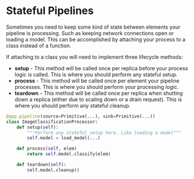 # Stateful Pipelines

Sometimes you need to keep some kind of state between elements your pipeline is processing. Such as keeping network connections open or loading a model. This can be accomplished by attaching your process to a class instead of a function.

If attaching to a class you will need to implement three lifecycle methods:

- **setup** - This method will be called once per replica before your process logic is called. This is where you should perform any stateful setup.
- **process** - This method will be called once per element your pipeline processes. This is where you should perform your processing logic.
- **teardown** - This method will be called once per replica when shutting down a replica (either due to scaling down or a drain request). This is where you should perform any stateful cleanup.

```python
@app.pipeline(source=Primitive(...), sink=Primitive(...))
class ImageClassificationProcessor:
    def setup(self):
        """Perform any stateful setup here. Like loading a model"""
        self.model = load_model(...)

    def process(self, elem)
        return self.model.classify(elem)    

    def teardown(self):
        self.model.cleanup()
```
